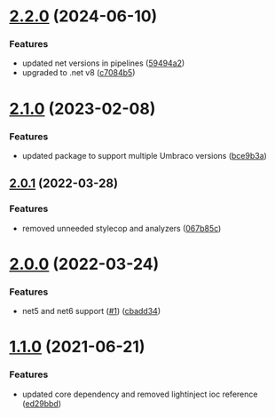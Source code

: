 # [2.2.0](https://github.com/thecogworks/Cogworks.AzureSearch.IoC.Umbraco/compare/2.1.0...2.2.0) (2024-06-10)


### Features

* updated net versions in pipelines ([59494a2](https://github.com/thecogworks/Cogworks.AzureSearch.IoC.Umbraco/commit/59494a2c0bfa2022735a1b9f88ed4ec8a0587987))
* upgraded to .net v8 ([c7084b5](https://github.com/thecogworks/Cogworks.AzureSearch.IoC.Umbraco/commit/c7084b53797b474b9955f5ef6b956d3fdac907b8))



# [2.1.0](https://github.com/thecogworks/Cogworks.AzureSearch.IoC.Umbraco/compare/2.0.1...2.1.0) (2023-02-08)


### Features

* updated package to support multiple Umbraco versions ([bce9b3a](https://github.com/thecogworks/Cogworks.AzureSearch.IoC.Umbraco/commit/bce9b3a1dbfdc469ea4d593bd88150957f532fe6))



## [2.0.1](https://github.com/thecogworks/Cogworks.AzureSearch.IoC.Umbraco/compare/2.0.0...2.0.1) (2022-03-28)


### Features

* removed unneeded stylecop and analyzers ([067b85c](https://github.com/thecogworks/Cogworks.AzureSearch.IoC.Umbraco/commit/067b85c34d136c2704226344eb645aae5cf710bb))



# [2.0.0](https://github.com/thecogworks/Cogworks.AzureSearch.IoC.Umbraco/compare/1.1.0...2.0.0) (2022-03-24)


### Features

* net5 and net6 support ([#1](https://github.com/thecogworks/Cogworks.AzureSearch.IoC.Umbraco/issues/1)) ([cbadd34](https://github.com/thecogworks/Cogworks.AzureSearch.IoC.Umbraco/commit/cbadd3422933bc34e19c5eb4a115180443b12059))



# [1.1.0](https://github.com/thecogworks/Cogworks.AzureSearch.IoC.Umbraco/compare/ed29bbd08579fc157ae8fa31808c397bbc05351f...1.1.0) (2021-06-21)


### Features

* updated core dependency and removed lightinject ioc reference ([ed29bbd](https://github.com/thecogworks/Cogworks.AzureSearch.IoC.Umbraco/commit/ed29bbd08579fc157ae8fa31808c397bbc05351f))



